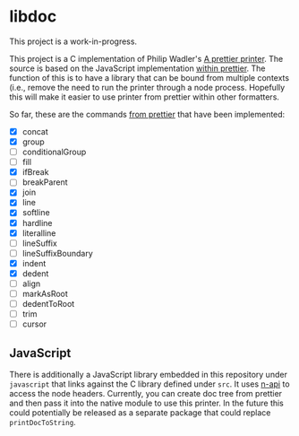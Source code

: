 # libdoc

This project is a work-in-progress.

This project is a C implementation of Philip Wadler's [A prettier printer](https://homepages.inf.ed.ac.uk/wadler/papers/prettier/prettier.pdf). The source is based on the JavaScript implementation [within prettier](https://github.com/prettier/prettier/tree/master/src/document). The function of this is to have a library that can be bound from multiple contexts (i.e., remove the need to run the printer through a node process. Hopefully this will make it easier to use printer from prettier within other formatters.

So far, these are the commands [from prettier](https://github.com/prettier/prettier/blob/master/commands.md) that have been implemented:

* [x] concat
* [x] group
* [ ] conditionalGroup
* [ ] fill
* [x] ifBreak
* [ ] breakParent
* [x] join
* [x] line
* [x] softline
* [x] hardline
* [x] literalline
* [ ] lineSuffix
* [ ] lineSuffixBoundary
* [x] indent
* [x] dedent
* [ ] align
* [ ] markAsRoot
* [ ] dedentToRoot
* [ ] trim
* [ ] cursor

## JavaScript

There is additionally a JavaScript library embedded in this repository under `javascript` that links against the C library defined under `src`. It uses [n-api](https://nodejs.org/api/n-api.html) to access the node headers. Currently, you can create doc tree from prettier and then pass it into the native module to use this printer. In the future this could potentially be released as a separate package that could replace `printDocToString`.
